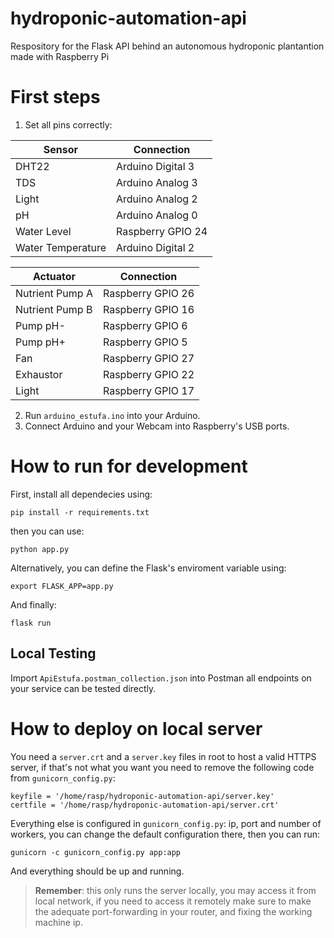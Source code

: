 # hydroponic-automation-api
Respository for the Flask API behind an autonomous hydroponic plantantion made with Raspberry Pi

# First steps

1. Set all pins correctly:

| Sensor            | Connection             |
|-------------------|------------------------|
| DHT22             | Arduino Digital 3      |
| TDS               | Arduino Analog 3       |
| Light             | Arduino Analog 2       |
| pH                | Arduino Analog 0       |
| Water Level       | Raspberry GPIO 24      |
| Water Temperature | Arduino Digital 2      |


| Actuator          | Connection             |
|-------------------|------------------------|
| Nutrient Pump A   | Raspberry GPIO 26      |
| Nutrient Pump B   | Raspberry GPIO 16      |
| Pump pH-          | Raspberry GPIO 6       |
| Pump pH+          | Raspberry GPIO 5       |
| Fan               | Raspberry GPIO 27      |
| Exhaustor         | Raspberry GPIO 22      |
| Light             | Raspberry GPIO 17      |

2. Run ```arduino_estufa.ino``` into your Arduino.
3. Connect Arduino and your Webcam into Raspberry's USB ports.


# How to run for development

First, install all dependecies using:

```
pip install -r requirements.txt
```

then you can use:

```
python app.py
```

Alternatively, you can define the Flask's enviroment variable using:

```
export FLASK_APP=app.py
```

And finally:

```
flask run
```

## Local Testing

Import ```ApiEstufa.postman_collection.json``` into Postman all endpoints on your service can be tested directly.

# How to deploy on local server

You need a ```server.crt``` and a ```server.key``` files in root to host a valid HTTPS server, if that's not what you want you need to remove the following code from ```gunicorn_config.py```:

```
keyfile = '/home/rasp/hydroponic-automation-api/server.key'
certfile = '/home/rasp/hydroponic-automation-api/server.crt' 
```


Everything else is configured in ```gunicorn_config.py```: ip, port and number of workers, you can change the default configuration there, then you can run:

```
gunicorn -c gunicorn_config.py app:app
```

And everything should be up and running.

> **Remember**: this only runs the server locally, you may access it from local network, if you need to access it remotely make sure to make the adequate port-forwarding in your router, and fixing the working machine ip.
